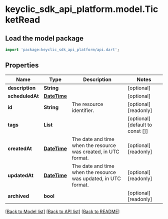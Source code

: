 # keyclic_sdk_api_platform.model.TicketRead

## Load the model package
```dart
import 'package:keyclic_sdk_api_platform/api.dart';
```

## Properties
Name | Type | Description | Notes
------------ | ------------- | ------------- | -------------
**description** | **String** |  | [optional] 
**scheduledAt** | [**DateTime**](DateTime.md) |  | [optional] 
**id** | **String** | The resource identifier. | [optional] [readonly] 
**tags** | **List<String>** |  | [optional] [default to const []]
**createdAt** | [**DateTime**](DateTime.md) | The date and time when the resource was created, in UTC format. | [optional] [readonly] 
**updatedAt** | [**DateTime**](DateTime.md) | The date and time when the resource was updated, in UTC format. | [optional] [readonly] 
**archived** | **bool** |  | [optional] [readonly] 

[[Back to Model list]](../README.md#documentation-for-models) [[Back to API list]](../README.md#documentation-for-api-endpoints) [[Back to README]](../README.md)


